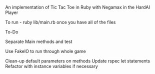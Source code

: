 An implementation of Tic Tac Toe in Ruby with Negamax in the HardAI Player

To run -
    ruby lib/main.rb once you have all of the files

To-Do

Separate Main methods and test

Use FakeIO to run through whole game

Clean-up default parameters on methods
	Update rspec let statements
	Refactor with instance variables if necessary

